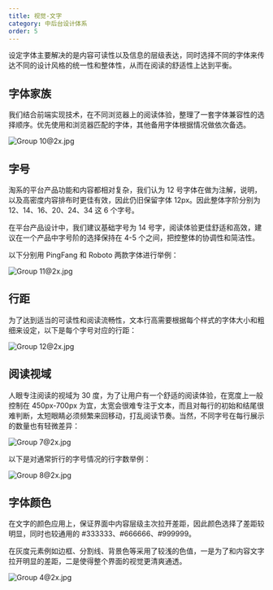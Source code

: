 ```yaml
---
title: 视觉-文字
category: 中后台设计体系
order: 5
---
```


设定字体主要解决的是内容可读性以及信息的层级表达，同时选择不同的字体来传达不同的设计风格的统一性和整体性，从而在阅读的舒适性上达到平衡。

## 字体家族

我们结合前端实现技术，在不同浏览器上的阅读体验，整理了一套字体兼容性的选择顺序。优先使用和浏览器匹配的字体，其他备用字体根据情况做依次备选。

![Group 10@2x.jpg](https://img.alicdn.com/tfs/TB1Re0ZLNjaK1RjSZFAXXbdLFXa-2596-680.jpg)

## 字号

淘系的平台产品功能和内容都相对复杂，我们认为 12 号字体在做为注解，说明，以及高密度内容排布时更佳有效，因此仍旧保留字体 12px。因此整体字阶分别为 12、14、16、20、24、34 这 6 个字号。

在平台产品设计中，我们建议基础字号为 14 号字，阅读体验更佳舒适和高效，建议在一个产品中字号阶的选择保持在 4-5 个之间，把控整体的协调性和简洁性。

以下分别用 PingFang 和 Roboto 两款字体进行举例：

![Group 11@2x.jpg](https://img.alicdn.com/tfs/TB19ZtSLQPoK1RjSZKbXXX1IXXa-2594-1078.jpg)

## 行距

为了达到适当的可读性和阅读流畅性，文本行高需要根据每个样式的字体大小和粗细来设定，以下是每个字号对应的行距：

![Group 12@2x.jpg](https://img.alicdn.com/tfs/TB1gH8SLMHqK1RjSZJnXXbNLpXa-2594-274.jpg)

## 阅读视域

人眼专注阅读的视域为 30 度，为了让用户有一个舒适的阅读体验，在宽度上一般控制在 450px-700px 为宜，太宽会很难专注于文本，而且对每行的初始和结尾很难判断，太短眼睛必须频繁来回移动，打乱阅读节奏。当然，不同字号在每行展示的数量也有轻微差异：

![Group 7@2x.jpg](https://img.alicdn.com/tfs/TB1Wh0sLG6qK1RjSZFmXXX0PFXa-2580-1054.jpg)

以下是对通常折行的字号情况的行字数举例：

![Group 8@2x.jpg](https://img.alicdn.com/tfs/TB1ioBHLSzqK1RjSZFLXXcn2XXa-2580-856.jpg)

## 字体颜色

在文字的颜色应用上，保证界面中内容层级主次拉开差距，因此颜色选择了差距较明显，同时也较通用的 #333333、#666666、#999999。

在灰度元素例如边框、分割线、背景色等采用了较浅的色值，一是为了和内容文字拉开明显的差距，二是使得整个界面的视觉更清爽通透。

![Group 4@2x.jpg](https://img.alicdn.com/tfs/TB16tNNLSzqK1RjSZFjXXblCFXa-2596-1292.jpg)

